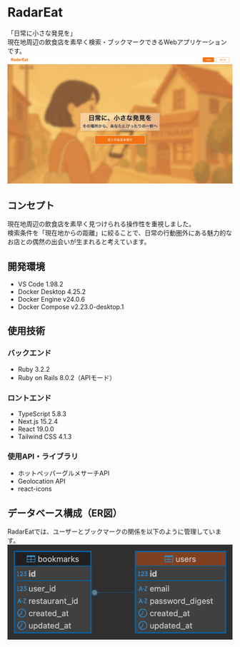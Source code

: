 # RadarEat
「日常に小さな発見を」  
現在地周辺の飲食店を素早く検索・ブックマークできるWebアプリケーションです。
![トップページ](./top_page.png)

## コンセプト
現在地周辺の飲食店を素早く見つけられる操作性を重視しました。  
検索条件を「現在地からの距離」に絞ることで、日常の行動圏外にある魅力的なお店との偶然の出会いが生まれると考えています。

## 開発環境
- VS Code 1.98.2
- Docker Desktop 4.25.2
- Docker Engine v24.0.6
- Docker Compose v2.23.0-desktop.1

## 使用技術
### バックエンド
- Ruby 3.2.2
- Ruby on Rails 8.0.2（APIモード）
### ロントエンド
- TypeScript 5.8.3
- Next.js 15.2.4
- React 19.0.0
- Tailwind CSS 4.1.3

### 使用API・ライブラリ
- ホットペッパーグルメサーチAPI
- Geolocation API
- react-icons

## データベース構成（ER図）
RadarEatでは、ユーザーとブックマークの関係を以下のように管理しています。
![ER図](./ER.png)